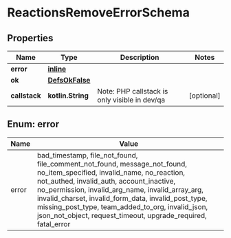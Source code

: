 
# ReactionsRemoveErrorSchema

## Properties
Name | Type | Description | Notes
------------ | ------------- | ------------- | -------------
**error** | [**inline**](#Error) |  | 
**ok** | [**DefsOkFalse**](DefsOkFalse.md) |  | 
**callstack** | **kotlin.String** | Note: PHP callstack is only visible in dev/qa |  [optional]


<a name="Error"></a>
## Enum: error
Name | Value
---- | -----
error | bad_timestamp, file_not_found, file_comment_not_found, message_not_found, no_item_specified, invalid_name, no_reaction, not_authed, invalid_auth, account_inactive, no_permission, invalid_arg_name, invalid_array_arg, invalid_charset, invalid_form_data, invalid_post_type, missing_post_type, team_added_to_org, invalid_json, json_not_object, request_timeout, upgrade_required, fatal_error



